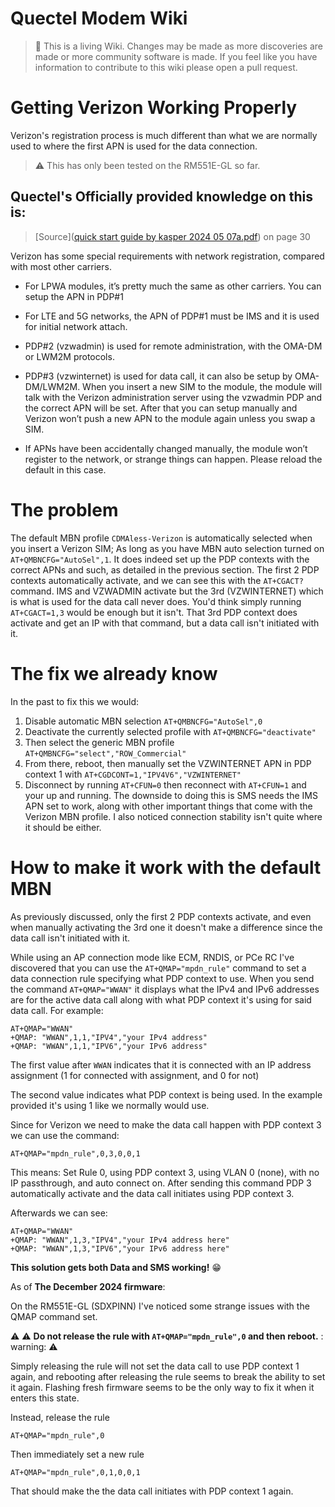 Quectel Modem Wiki
=================================
> :book: This is a living Wiki. Changes may be made as more discoveries are made or more community software is made. If you feel like you have information to contribute to this wiki please open a pull request.


# Getting Verizon Working Properly

Verizon's registration process is much different than what we are normally used to where the first APN is used for the data connection.

> :warning: This has only been tested on the RM551E-GL so far.
## Quectel's Officially provided knowledge on this is: 

>[Source]([quick start guide by kasper 2024 05 07a.pdf](https://cnquectel-my.sharepoint.com/:b:/g/personal/america-fae_quectel_com/ERJ819aGZCZAuKNsaIUKYFMB0ITDWIdUUZg0WGGVv_-yAA?e=EFua1W)) on page 30

Verizon has some special requirements with network registration, compared with most other carriers. 

- For LPWA modules, it’s pretty much the same as other carriers. You can setup the APN in PDP#1 

- For LTE and 5G networks, the APN of PDP#1 must be IMS and it is used for initial network attach. 

- PDP#2 (vzwadmin) is used for remote administration, with the OMA-DM or LWM2M protocols. 

- PDP#3 (vzwinternet) is used for data call, it can also be setup by OMA-DM/LWM2M. When you insert a new SIM to the module, the module will talk with the Verizon administration server using the vzwadmin PDP and the correct APN will be set. After that you can setup manually and Verizon won’t push a new APN to the module again unless you swap a SIM. 

- If APNs have been accidentally changed manually, the module won’t register to the network, or strange things can happen. Please reload the default in this case.


# The problem

The default MBN profile ``CDMAless-Verizon`` is automatically selected when you insert a Verizon SIM; As long as you have MBN auto selection turned on ``AT+QMBNCFG="AutoSel",1``. It does indeed set up the PDP contexts with the correct APNs and such, as detailed in the previous section. The first 2 PDP contexts automatically activate, and we can see this with the ``AT+CGACT?`` command. IMS and VZWADMIN activate but the 3rd (VZWINTERNET) which is what is used for the data call never does. You'd think simply running ``AT+CGACT=1,3`` would be enough but it isn't. That 3rd PDP context does activate and get an IP with that command, but a data call isn't initiated with it.
# The fix we already know

In the past to fix this we would: 
1. Disable automatic MBN selection ``AT+QMBNCFG="AutoSel",0`` 
2. Deactivate the currently selected profile with ``AT+QMBNCFG="deactivate"``
3. Then select the generic MBN profile ``AT+QMBNCFG="select","ROW_Commercial"`` 
4. From there, reboot, then manually set the VZWINTERNET APN in PDP context 1 with ``AT+CGDCONT=1,"IPV4V6","VZWINTERNET"``
5. Disconnect by running ``AT+CFUN=0`` then reconnect with ``AT+CFUN=1`` and your up and running.
The downside to doing this is SMS needs the IMS APN set to work, along with other important things that come with the Verizon MBN profile. I also noticed connection stability isn't quite where it should be either. 

# How to make it work with the default MBN

As previously discussed, only the first 2 PDP contexts activate, and even when manually activating the 3rd one it doesn't make a difference since the data call isn't initiated with it.

While using an AP connection mode like ECM, RNDIS, or PCe RC I've discovered that you can use the ``AT+QMAP="mpdn_rule"`` command to set a data connection rule specifying what PDP context to use. When you send the command ``AT+QMAP="WWAN"`` it displays what the IPv4 and IPv6 addresses are for the active data call along with what PDP context it's using for said data call. 
For example:
```
AT+QMAP="WWAN"
+QMAP: "WWAN",1,1,"IPV4","your IPv4 address"
+QMAP: "WWAN",1,1,"IPV6","your IPv6 address"
```

The first value after ``WWAN`` indicates that it is connected with an IP address assignment (1 for connected with assignment, and 0 for not)

The second value indicates what PDP context is being used. In the example provided it's using 1 like we normally would use.

Since for Verizon we need to make the data call happen with PDP context 3 we can use the command:
```
AT+QMAP="mpdn_rule",0,3,0,0,1
``` 
This means: Set Rule 0, using PDP context 3, using VLAN 0 (none), with no IP passthrough, and auto connect on. After sending this command PDP 3 automatically activate and the data call initiates using PDP context 3.

Afterwards we can see:

```
AT+QMAP="WWAN"
+QMAP: "WWAN",1,3,"IPV4","your IPv4 address here"
+QMAP: "WWAN",1,3,"IPV6","your IPv6 address here"
```

**This solution gets both Data and SMS working!** 😁

As of **The December 2024 firmware**:

On the RM551E-GL (SDXPINN) I've noticed some strange issues with the QMAP command set. 

:warning: ⚠️ **Do not release the rule with ``AT+QMAP="mpdn_rule",0`` and then reboot.** : warning: ⚠️ 

Simply releasing the rule will not set the data call to use PDP context 1 again, and rebooting after releasing the rule seems to break the ability to set it again. Flashing fresh firmware seems to be the only way to fix it when it enters this state.

Instead, release the rule 
```
AT+QMAP="mpdn_rule",0
```

Then immediately set a new rule
```
AT+QMAP="mpdn_rule",0,1,0,0,1
```

That should make the the data call initiates with PDP context 1 again. 

